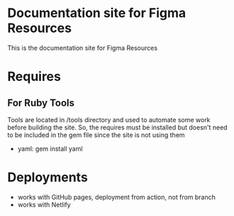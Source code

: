 # Documentation site for Figma Resources
This is the documentation site for Figma Resources

# Requires
## For Ruby Tools
Tools are located in /tools directory and used to automate some work before building the site. So, the requires must be installed but doesn't need to be included in the gem file since the site is not using them
 - yaml: gem install yaml

 # Deployments
 - works with GitHub pages, deployment from action, not from branch
 - works with Netlify